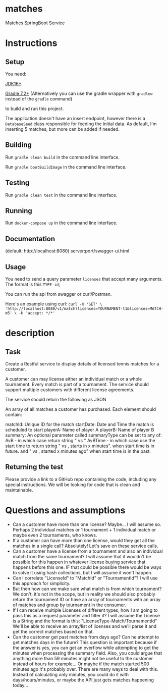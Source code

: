 # matches

Matches SpringBoot Service

# Instructions

## Setup

You need:

[JDK16+](https://jdk.java.net/)

[Gradle 7.2+](https://gradle.org/releases/)
(Alternatively you can use the gradle wrapper with `gradlew` instead of the `gradle` command)

to build and run this project.

The application doesn't have an insert endpoint, however there is a `DatabaseSeed` class responsible for feeding the
initial data. As default, I'm inserting 5 matches, but more can be added if needed.

## Building

Run `gradle clean build` in the command line interface.

Run `gradle bootBuildImage` in the command line interface.

## Testing

Run `gradle clean test` in the command line interface.

## Running

Run `docker-compose up` in the command line interface.

## Documentation

(default: http://localhost:8080)
server:port/swagger-ui.html

## Usage
You need to send a query parameter `licenses` that accept many arguments.
The format is this `TYPE-id`;

You can run the api from swagger or curl/Postman.

Here's an example using curl:
`curl -X 'GET' \
'http://localhost:8080/v1/match?licenses=TOURNAMENT-t1&licenses=MATCH-m5' \
-H 'accept: */*'`

# description

## Task

Create a Restful service to display details of licensed tennis matches for a customer.

A customer can may license either an individual match or a whole tournament. Every match is part of a tournament. The
service should support multiple customers with different license agreements.

The service should return the following as JSON

An array of all matches a customer has purchased. Each element should contain:

matchId: Unique ID for the match startDate: Date and Time the match is scheduled to start playerA: Name of player A
playerB: Name of player B summary: An optional parameter called summaryType can be set to any of:
AvB - in which case return string "<playerA> vs <playerB>"
AvBTime - in which case use the start time to return string "<playerA> vs <playerB>, starts in x minutes". when start
time is in future. and "<playerA> vs <playerB>, started x minutes ago" when start time is in the past.

## Returning the test

Please provide a link to a GitHub repo containing the code, including any special instructions. We will be looking for
code that is clean and maintainable.

# Questions and assumptions

* Can a customer have more than one license? Maybe... I will assume so. Perhaps 2 individual matches or 1 tournament + 1
  individual match or maybe even 2 tournaments, who knows.
* If a customer can have more than one license, would they get all the matches in a single call? Absolutely! Let's save
  on these service calls.
* Can a customer have a license from a tournament and also an individual match from the same tournament? I will assume
  that it wouldn't be possible for this happen in whatever license buying service that happens before this one. IF that
  could be possible there would be ways to solve it using hash collections, but I will assume it won't happen.
* Can I correlate "LicenseId" to "MatchId" or "TournamentId"? I will use this approach for simplicity.
* But then how can we make sure what match is from which tournament? We don't, it's not in the scope, but in reality we
  should also probably return the tournament ID or have an array of tournaments with an array of matches and group by
  tournament in the consumer.
* If I can receive multiple Licenses of different types, how I am going to pass this as a request parameter and filter
  it? I will assume the License is a String and the format is this: "LicenseType-Match/TournamentId" We'll be able to
  receive an array/list of licenses and we'll parse it and get the correct matches based on that.
* Can the customer get past matches from days ago? Can he attempt to get matches days in the future? This question is
  important because if the answer is yes, you can get an overflow while attempting to get the minutes when processing
  the summary field. Also, you could argue that anything more than 59 minutes might not be useful to the customer
  instead of hours for example... Or maybe if the match started 500 minutes ago it's probably over. There are many ways
  to deal with this. Instead of calculating only minutes, you could do it with days/hours/minutes, or maybe the API just
  gets matches happening today... 